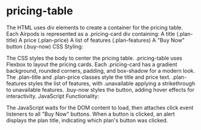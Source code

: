 ﻿# pricing-table
 
The HTML uses div elements to create a container for the pricing table.
Each Airpods is represented as a .pricing-card div containing:
A title (.plan-title)
A price (.plan-price)
A list of features (.plan-features)
A "Buy Now" button (.buy-now)
CSS Styling:

The CSS styles the body to center the pricing table.
.pricing-table uses Flexbox to layout the pricing cards.
Each .pricing-card has a gradient background, rounded corners, padding, and box-shadow for a modern look.
The .plan-title and .plan-price classes style the title and price text.
.plan-features styles the list of features, with .unavailable applying a strikethrough to unavailable features.
.buy-now styles the button, adding hover effects for interactivity.
JavaScript Functionality:

The JavaScript waits for the DOM content to load, then attaches click event listeners to all "Buy Now" buttons.
When a button is clicked, an alert displays the plan title, indicating which plan's button was clicked.
